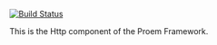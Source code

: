 [![Build Status](https://secure.travis-ci.org/proem-components/http.png)](http://travis-ci.org/proem-components/http)

This is the Http component of the Proem Framework.
